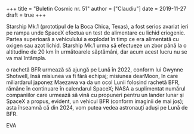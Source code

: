 +++
title = "Buletin Cosmic nr. 51"
author = ["Claudiu"]
date = 2019-11-27
draft = true
+++

Starship Mk.1 (prototipul de la Boca Chica, Texas), a fost serios avariat ieri pe rampa unde SpaceX efectua un test de alimentare cu lichid criogenic. Partea superioară a vehiculului a explodat în timp ce era alimentată cu oxigen sau azot lichid. Starship Mk.1 urma să efectueze un zbor până la o altitudine de 20 km în următoarele săptămâni, dar acum acest lucru nu se va mai întâmpla.

o rachetă BFR urmează să ajungă pe Lună în 2022, conform lui Gwynne Shotwell, însă misiunea va fi fără echipaj;
misiunea dearMoon, în care miliardarul japonez Maezawa va da un ocol Lunii folosind rachetă BFR, rămâne în continuare în calendarul SpaceX;
NASA a suplimentat numărul companiilor care urmează să vină cu propuneri pentru un lander lunar și SpaceX a propus, evident, un vehicul BFR (conform imaginii de mai jos); asta înseamnă că din 2024, vom putea vedea astronauți aduși pe Lună de BFR.

EVA